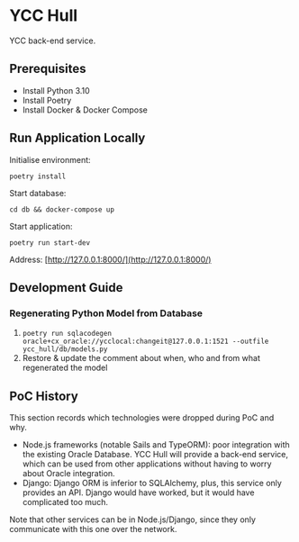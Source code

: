 # YCC Hull

YCC back-end service.

## Prerequisites

- Install Python 3.10
- Install Poetry
- Install Docker & Docker Compose

## Run Application Locally

Initialise environment:

```
poetry install
```

Start database:

```
cd db && docker-compose up
```

Start application:

```
poetry run start-dev
```

Address: [http://127.0.0.1:8000/](http://127.0.0.1:8000/)

## Development Guide

### Regenerating Python Model from Database

1. `poetry run sqlacodegen oracle+cx_oracle://ycclocal:changeit@127.0.0.1:1521 --outfile ycc_hull/db/models.py`
2. Restore & update the comment about when, who and from what regenerated the model

## PoC History

This section records which technologies were dropped during PoC and why.

* Node.js frameworks (notable Sails and TypeORM): poor integration with the existing Oracle Database. YCC Hull will
  provide a back-end service, which can be used from other applications without having to worry about Oracle
  integration.
* Django: Django ORM is inferior to SQLAlchemy, plus, this service only provides an API. Django would have worked, but
  it would have complicated too much.

Note that other services can be in Node.js/Django, since they only communicate with this one over the network.
